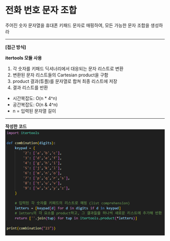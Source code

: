 # 전화 번호 문자 조합
주어진 숫자 문자열을 휴대폰 키패드 문자로 매핑하여, 모든 가능한 문자 조합을 생성하라

---

**[접근 방식]**

**itertools 모듈 사용**
1. 각 숫자를 키패드 딕셔너리에서 대응되는 문자 리스트로 변환
2. 변환된 문자 리스트들의 Cartesian product을 구함
3. product 결과(튜플)를 문자열로 합쳐 최종 리스트에 저장
4. 결과 리스트를 반환

- 시간복잡도: O(n * 4^n)
- 공간복잡도: O(n & 4^n)
- n = 입력된 문자열 길이

---

**작성한 코드**<br>
<img src="./images/code.png"/><br>

